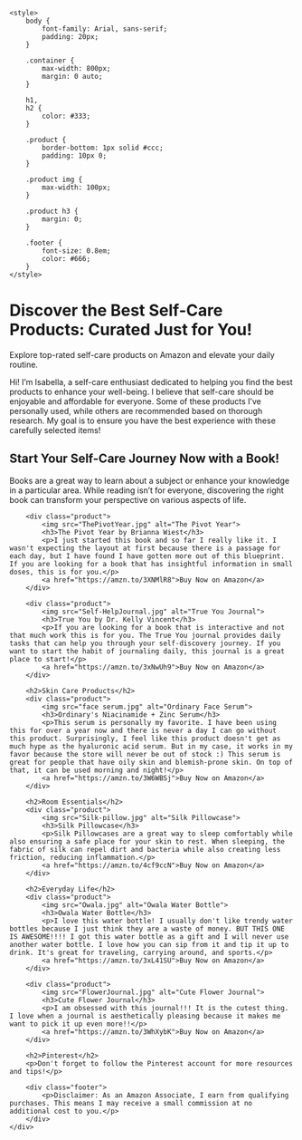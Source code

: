 <!DOCTYPE html>
<html lang="en">
<head>
    <meta charset="UTF-8">
    <meta name="viewport" content="width=device-width, initial-scale=1.0">
    <title>Best Self-Care Products | Isabella Bucci</title>
    
    <style>
        body {
            font-family: Arial, sans-serif;
            padding: 20px;
        }

        .container {
            max-width: 800px;
            margin: 0 auto;
        }

        h1,
        h2 {
            color: #333;
        }

        .product {
            border-bottom: 1px solid #ccc;
            padding: 10px 0;
        }

        .product img {
            max-width: 100px;
        }

        .product h3 {
            margin: 0;
        }

        .footer {
            font-size: 0.8em;
            color: #666;
        }
    </style>
</head>

<body>
    <div class="container">
        <h1>Discover the Best Self-Care Products: Curated Just for You!</h1>
        <p>Explore top-rated self-care products on Amazon and elevate your daily routine.</p>
        <p>Hi! I’m Isabella, a self-care enthusiast dedicated to helping you find the best products to enhance your well-being. I believe that self-care should be enjoyable and affordable for everyone. Some of these products I’ve personally used, while others are recommended based on thorough research. My goal is to ensure you have the best experience with these carefully selected items!</p>
        <h2>Start Your Self-Care Journey Now with a Book!</h2>
        <p>Books are a great way to learn about a subject or enhance your knowledge in a particular area. While reading isn’t for everyone, discovering the right book can transform your perspective on various aspects of life.</p>

        <div class="product">
            <img src="ThePivotYear.jpg" alt="The Pivot Year">
            <h3>The Pivot Year by Brianna Wiest</h3>
            <p>I just started this book and so far I really like it. I wasn't expecting the layout at first because there is a passage for each day, but I have found I have gotten more out of this blueprint. If you are looking for a book that has insightful information in small doses, this is for you.</p>
            <a href="https://amzn.to/3XNMlR8">Buy Now on Amazon</a>
        </div>

        <div class="product">
            <img src="Self-HelpJournal.jpg" alt="True You Journal">
            <h3>True You by Dr. Kelly Vincent</h3>
            <p>If you are looking for a book that is interactive and not that much work this is for you. The True You journal provides daily tasks that can help you through your self-discovery journey. If you want to start the habit of journaling daily, this journal is a great place to start!</p>
            <a href="https://amzn.to/3xNwUh9">Buy Now on Amazon</a>
        </div>

        <h2>Skin Care Products</h2>
        <div class="product">
            <img src="face serum.jpg" alt="Ordinary Face Serum">
            <h3>Ordinary's Niacinamide + Zinc Serum</h3>
            <p>This serum is personally my favorite. I have been using this for over a year now and there is never a day I can go without this product. Surprisingly, I feel like this product doesn't get as much hype as the hyaluronic acid serum. But in my case, it works in my favor because the store will never be out of stock :) This serum is great for people that have oily skin and blemish-prone skin. On top of that, it can be used morning and night!</p>
            <a href="https://amzn.to/3W6WBSj">Buy Now on Amazon</a>
        </div>

        <h2>Room Essentials</h2>
        <div class="product">
            <img src="Silk-pillow.jpg" alt="Silk Pillowcase">
            <h3>Silk Pillowcase</h3>
            <p>Silk Pillowcases are a great way to sleep comfortably while also ensuring a safe place for your skin to rest. When sleeping, the fabric of silk can repel dirt and bacteria while also creating less friction, reducing inflammation.</p>
            <a href="https://amzn.to/4cf9ccN">Buy Now on Amazon</a>
        </div>

        <h2>Everyday Life</h2>
        <div class="product">
            <img src="Owala.jpg" alt="Owala Water Bottle">
            <h3>Owala Water Bottle</h3>
            <p>I love this water bottle! I usually don't like trendy water bottles because I just think they are a waste of money. BUT THIS ONE IS AWESOME!!!! I got this water bottle as a gift and I will never use another water bottle. I love how you can sip from it and tip it up to drink. It's great for traveling, carrying around, and sports.</p>
            <a href="https://amzn.to/3xL41SU">Buy Now on Amazon</a>
        </div>

        <div class="product">
            <img src="FlowerJournal.jpg" alt="Cute Flower Journal">
            <h3>Cute Flower Journal</h3>
            <p>I am obsessed with this journal!!! It is the cutest thing. I love when a journal is aesthetically pleasing because it makes me want to pick it up even more!!</p>
            <a href="https://amzn.to/3WhXybK">Buy Now on Amazon</a>
        </div>

        <h2>Pinterest</h2>
        <p>Don't forget to follow the Pinterest account for more resources and tips!</p>

        <div class="footer">
            <p>Disclaimer: As an Amazon Associate, I earn from qualifying purchases. This means I may receive a small commission at no additional cost to you.</p>
        </div>
    </div>
</body>

</html>
